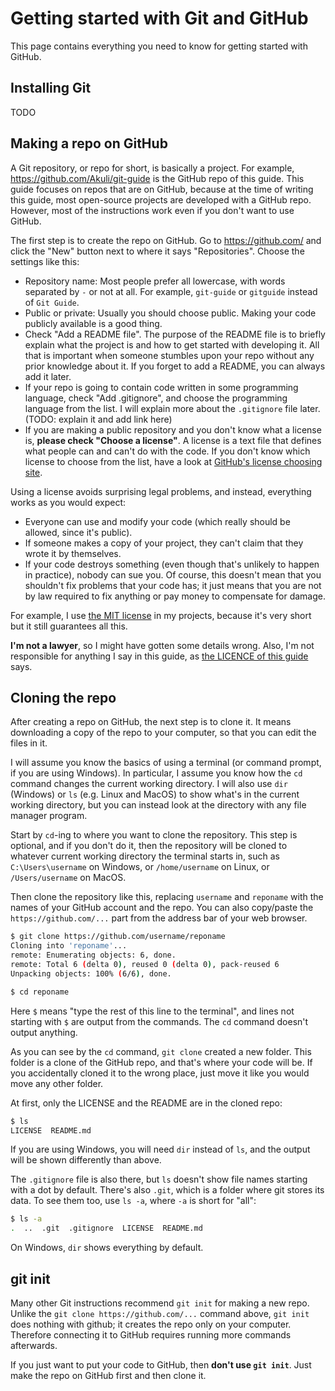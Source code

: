 # Getting started with Git and GitHub

This page contains everything you need to know for getting started with GitHub.


## Installing Git

TODO


## Making a repo on GitHub

A Git repository, or repo for short, is basically a project.
For example, https://github.com/Akuli/git-guide is the GitHub repo of this guide.
This guide focuses on repos that are on GitHub, because at the time of writing this guide,
most open-source projects are developed with a GitHub repo.
However, most of the instructions work even if you don't want to use GitHub.

The first step is to create the repo on GitHub.
Go to https://github.com/ and click the "New" button next to where it says "Repositories".
Choose the settings like this:
- Repository name: Most people prefer all lowercase, with words separated by `-` or not at all.
    For example, `git-guide` or `gitguide` instead of `Git Guide`.
- Public or private: Usually you should choose public. Making your code publicly available is a good thing.
- Check "Add a README file".
    The purpose of the README file is to briefly explain what the project is
    and how to get started with developing it.
    All that is important when someone stumbles upon your repo without any prior knowledge about it.
    If you forget to add a README, you can always add it later.
- If your repo is going to contain code written in some programming language, check "Add .gitignore",
    and choose the programming language from the list.
    I will explain more about the `.gitignore` file later.
    (TODO: explain it and add link here)
- If you are making a public repository and you don't know what a license is, **please check "Choose a license"**.
    A license is a text file that defines what people can and can't do with the code.
    If you don't know which license to choose from the list,
    have a look at [GitHub's license choosing site](https://choosealicense.com/).

Using a license avoids surprising legal problems, and instead, everything works as you would expect:
- Everyone can use and modify your code (which really should be allowed, since it's public).
- If someone makes a copy of your project, they can't claim that they wrote it by themselves.
- If your code destroys something (even though that's unlikely to happen in practice), nobody can sue you.
    Of course, this doesn't mean that you shouldn't fix problems that your code has;
    it just means that you are not by law required to fix anything or pay money to compensate for damage.

For example, I use [the MIT license](https://opensource.org/licenses/MIT) in my projects,
because it's very short but it still guarantees all this.

**I'm not a lawyer**, so I might have gotten some details wrong.
Also, I'm not responsible for anything I say in this guide, as [the LICENCE of this guide](LICENSE) says.


## Cloning the repo

After creating a repo on GitHub, the next step is to clone it.
It means downloading a copy of the repo to your computer, so that you can edit the files in it.

I will assume you know the basics of using a terminal (or command prompt, if you are using Windows).
In particular, I assume you know how the `cd` command changes the current working directory.
I will also use `dir` (Windows) or `ls` (e.g. Linux and MacOS) to show what's in the current working directory,
but you can instead look at the directory with any file manager program.

Start by `cd`-ing to where you want to clone the repository.
This step is optional, and if you don't do it,
then the repository will be cloned to whatever current working directory the terminal starts in,
such as `C:\Users\username` on Windows, or `/home/username` on Linux, or `/Users/username` on MacOS.

Then clone the repository like this, replacing `username` and `reponame` with the names of your GitHub account and the repo.
You can also copy/paste the `https://github.com/...` part from the address bar of your web browser.

```sh
$ git clone https://github.com/username/reponame
Cloning into 'reponame'...
remote: Enumerating objects: 6, done.
remote: Total 6 (delta 0), reused 0 (delta 0), pack-reused 6
Unpacking objects: 100% (6/6), done.

$ cd reponame
```

Here `$` means "type the rest of this line to the terminal",
and lines not starting with `$` are output from the commands.
The `cd` command doesn't output anything.

As you can see by the `cd` command, `git clone` created a new folder.
This folder is a clone of the GitHub repo, and that's where your code will be.
If you accidentally cloned it to the wrong place, just move it like you would move any other folder.

At first, only the LICENSE and the README are in the cloned repo:

```sh
$ ls
LICENSE  README.md
```

If you are using Windows, you will need `dir` instead of `ls`,
and the output will be shown differently than above.

The `.gitignore` file is also there, but `ls` doesn't show file names starting with a dot by default.
There's also `.git`, which is a folder where git stores its data.
To see them too, use `ls -a`, where `-a` is short for "all":

```sh
$ ls -a
.  ..  .git  .gitignore  LICENSE  README.md
```

On Windows, `dir` shows everything by default.


## git init

Many other Git instructions recommend `git init` for making a new repo.
Unlike the `git clone https://github.com/...` command above, `git init` does nothing with github;
it creates the repo only on your computer.
Therefore connecting it to GitHub requires running more commands afterwards.

If you just want to put your code to GitHub, then **don't use `git init`**.
Just make the repo on GitHub first and then clone it.
